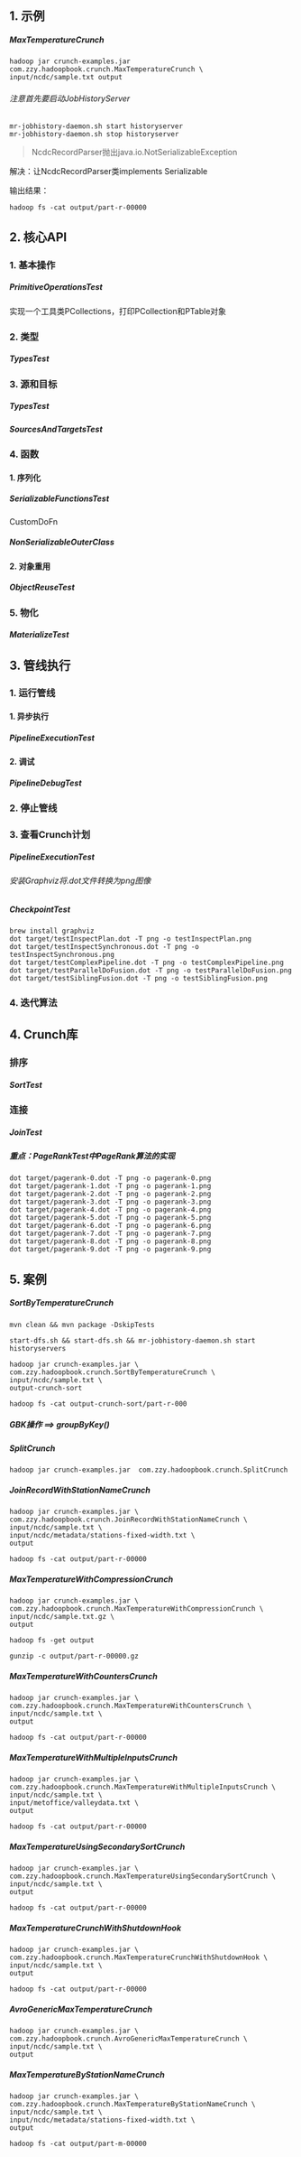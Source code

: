 ## 1. 示例
##### MaxTemperatureCrunch
```
hadoop jar crunch-examples.jar com.zzy.hadoopbook.crunch.MaxTemperatureCrunch \
input/ncdc/sample.txt output
```
###### 注意首先要启动JobHistoryServer
```
mr-jobhistory-daemon.sh start historyserver
mr-jobhistory-daemon.sh stop historyserver
```
>NcdcRecordParser抛出java.io.NotSerializableException

解决：让NcdcRecordParser类implements Serializable

输出结果：
```
hadoop fs -cat output/part-r-00000
```

## 2. 核心API
### 1. 基本操作
##### PrimitiveOperationsTest
实现一个工具类PCollections，打印PCollection和PTable对象

### 2. 类型
##### TypesTest

### 3. 源和目标
##### TypesTest
##### SourcesAndTargetsTest

### 4. 函数
#### 1. 序列化
##### SerializableFunctionsTest
CustomDoFn
##### NonSerializableOuterClass

#### 2. 对象重用
##### ObjectReuseTest

### 5. 物化
##### MaterializeTest

## 3. 管线执行
### 1. 运行管线
#### 1. 异步执行
##### PipelineExecutionTest
#### 2. 调试
##### PipelineDebugTest

### 2. 停止管线
### 3. 查看Crunch计划
##### PipelineExecutionTest
###### 安装Graphviz将.dot文件转换为png图像

##### CheckpointTest
```
brew install graphviz
dot target/testInspectPlan.dot -T png -o testInspectPlan.png
dot target/testInspectSynchronous.dot -T png -o testInspectSynchronous.png
dot target/testComplexPipeline.dot -T png -o testComplexPipeline.png
dot target/testParallelDoFusion.dot -T png -o testParallelDoFusion.png
dot target/testSiblingFusion.dot -T png -o testSiblingFusion.png
```

### 4. 迭代算法

## 4. Crunch库
### 排序
##### SortTest
### 连接
##### JoinTest

##### 重点：PageRankTest中PageRank算法的实现
```
dot target/pagerank-0.dot -T png -o pagerank-0.png
dot target/pagerank-1.dot -T png -o pagerank-1.png
dot target/pagerank-2.dot -T png -o pagerank-2.png
dot target/pagerank-3.dot -T png -o pagerank-3.png
dot target/pagerank-4.dot -T png -o pagerank-4.png
dot target/pagerank-5.dot -T png -o pagerank-5.png
dot target/pagerank-6.dot -T png -o pagerank-6.png
dot target/pagerank-7.dot -T png -o pagerank-7.png
dot target/pagerank-8.dot -T png -o pagerank-8.png
dot target/pagerank-9.dot -T png -o pagerank-9.png
```

## 5. 案例
##### SortByTemperatureCrunch
```
mvn clean && mvn package -DskipTests

start-dfs.sh && start-dfs.sh && mr-jobhistory-daemon.sh start historyservers

hadoop jar crunch-examples.jar \
com.zzy.hadoopbook.crunch.SortByTemperatureCrunch \
input/ncdc/sample.txt \
output-crunch-sort

hadoop fs -cat output-crunch-sort/part-r-000
```

##### GBK操作 ==> groupByKey()

##### SplitCrunch
```
hadoop jar crunch-examples.jar  com.zzy.hadoopbook.crunch.SplitCrunch
```

##### JoinRecordWithStationNameCrunch
```
hadoop jar crunch-examples.jar \
com.zzy.hadoopbook.crunch.JoinRecordWithStationNameCrunch \
input/ncdc/sample.txt \
input/ncdc/metadata/stations-fixed-width.txt \
output

hadoop fs -cat output/part-r-00000
```

##### MaxTemperatureWithCompressionCrunch
```
hadoop jar crunch-examples.jar \
com.zzy.hadoopbook.crunch.MaxTemperatureWithCompressionCrunch \
input/ncdc/sample.txt.gz \
output

hadoop fs -get output  

gunzip -c output/part-r-00000.gz 
```

##### MaxTemperatureWithCountersCrunch
```
hadoop jar crunch-examples.jar \
com.zzy.hadoopbook.crunch.MaxTemperatureWithCountersCrunch \
input/ncdc/sample.txt \
output

hadoop fs -cat output/part-r-00000
```

##### MaxTemperatureWithMultipleInputsCrunch
```
hadoop jar crunch-examples.jar \
com.zzy.hadoopbook.crunch.MaxTemperatureWithMultipleInputsCrunch \
input/ncdc/sample.txt \
input/metoffice/valleydata.txt \
output

hadoop fs -cat output/part-r-00000
```

##### MaxTemperatureUsingSecondarySortCrunch
```
hadoop jar crunch-examples.jar \
com.zzy.hadoopbook.crunch.MaxTemperatureUsingSecondarySortCrunch \
input/ncdc/sample.txt \
output

hadoop fs -cat output/part-r-00000
```

##### MaxTemperatureCrunchWithShutdownHook
```
hadoop jar crunch-examples.jar \
com.zzy.hadoopbook.crunch.MaxTemperatureCrunchWithShutdownHook \
input/ncdc/sample.txt \
output

hadoop fs -cat output/part-r-00000
```

##### AvroGenericMaxTemperatureCrunch
```
hadoop jar crunch-examples.jar \
com.zzy.hadoopbook.crunch.AvroGenericMaxTemperatureCrunch \
input/ncdc/sample.txt \
output
```

##### MaxTemperatureByStationNameCrunch
```
hadoop jar crunch-examples.jar \
com.zzy.hadoopbook.crunch.MaxTemperatureByStationNameCrunch \
input/ncdc/sample.txt \
input/ncdc/metadata/stations-fixed-width.txt \
output

hadoop fs -cat output/part-m-00000
```